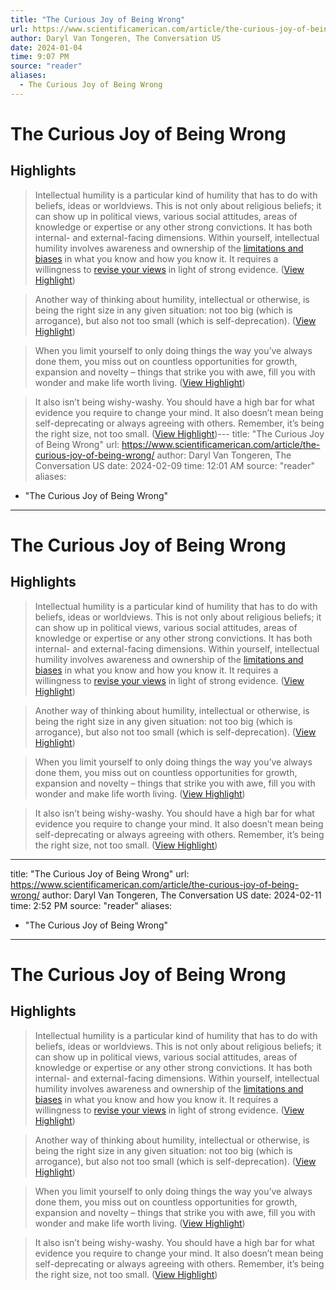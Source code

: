 ```yaml
---
title: "The Curious Joy of Being Wrong"
url: https://www.scientificamerican.com/article/the-curious-joy-of-being-wrong/
author: Daryl Van Tongeren, The Conversation US
date: 2024-01-04
time: 9:07 PM
source: "reader"
aliases:
  - The Curious Joy of Being Wrong
---
```

# The Curious Joy of Being Wrong
## Highlights
> Intellectual humility is a particular kind of humility that has to do with beliefs, ideas or worldviews. This is not only about religious beliefs; it can show up in political views, various social attitudes, areas of knowledge or expertise or any other strong convictions. It has both internal- and external-facing dimensions.
> Within yourself, intellectual humility involves awareness and ownership of the [limitations and biases](https://doi.org/10.1016/j.paid.2017.12.014) in what you know and how you know it. It requires a willingness to [revise your views](https://doi.org/10.1080/00223891.2015.1068174) in light of strong evidence. ([View Highlight](https://read.readwise.io/read/01hk8r4en1b93r570a3hfwz5qv))

> Another way of thinking about humility, intellectual or otherwise, is being the right size in any given situation: not too big (which is arrogance), but also not too small (which is self-deprecation). ([View Highlight](https://read.readwise.io/read/01hk8r5eyj74rjcnvp8mn8agvf))

> When you limit yourself to only doing things the way you’ve always done them, you miss out on countless opportunities for growth, expansion and novelty – things that strike you with awe, fill you with wonder and make life worth living. ([View Highlight](https://read.readwise.io/read/01hk8r8sv2eyhsngy0r2e3694t))

> It also isn’t being wishy-washy. You should have a high bar for what evidence you require to change your mind. It also doesn’t mean being self-deprecating or always agreeing with others. Remember, it’s being the right size, not too small. ([View Highlight](https://read.readwise.io/read/01hk8r9khxc1811tde5f3z607y))---
title: "The Curious Joy of Being Wrong"
url: https://www.scientificamerican.com/article/the-curious-joy-of-being-wrong/
author: Daryl Van Tongeren, The Conversation US
date: 2024-02-09
time: 12:01 AM
source: "reader"
aliases:
  - "The Curious Joy of Being Wrong"
---
# The Curious Joy of Being Wrong

## Highlights
> Intellectual humility is a particular kind of humility that has to do with beliefs, ideas or worldviews. This is not only about religious beliefs; it can show up in political views, various social attitudes, areas of knowledge or expertise or any other strong convictions. It has both internal- and external-facing dimensions.
> Within yourself, intellectual humility involves awareness and ownership of the [limitations and biases](https://doi.org/10.1016/j.paid.2017.12.014) in what you know and how you know it. It requires a willingness to [revise your views](https://doi.org/10.1080/00223891.2015.1068174) in light of strong evidence. ([View Highlight](https://read.readwise.io/read/01hk8r4en1b93r570a3hfwz5qv))

> Another way of thinking about humility, intellectual or otherwise, is being the right size in any given situation: not too big (which is arrogance), but also not too small (which is self-deprecation). ([View Highlight](https://read.readwise.io/read/01hk8r5eyj74rjcnvp8mn8agvf))

> When you limit yourself to only doing things the way you’ve always done them, you miss out on countless opportunities for growth, expansion and novelty – things that strike you with awe, fill you with wonder and make life worth living. ([View Highlight](https://read.readwise.io/read/01hk8r8sv2eyhsngy0r2e3694t))

> It also isn’t being wishy-washy. You should have a high bar for what evidence you require to change your mind. It also doesn’t mean being self-deprecating or always agreeing with others. Remember, it’s being the right size, not too small. ([View Highlight](https://read.readwise.io/read/01hk8r9khxc1811tde5f3z607y))

---
title: "The Curious Joy of Being Wrong"
url: https://www.scientificamerican.com/article/the-curious-joy-of-being-wrong/
author: Daryl Van Tongeren, The Conversation US
date: 2024-02-11
time: 2:52 PM
source: "reader"
aliases:
  - "The Curious Joy of Being Wrong"
---
# The Curious Joy of Being Wrong

## Highlights
> Intellectual humility is a particular kind of humility that has to do with beliefs, ideas or worldviews. This is not only about religious beliefs; it can show up in political views, various social attitudes, areas of knowledge or expertise or any other strong convictions. It has both internal- and external-facing dimensions.
> Within yourself, intellectual humility involves awareness and ownership of the [limitations and biases](https://doi.org/10.1016/j.paid.2017.12.014) in what you know and how you know it. It requires a willingness to [revise your views](https://doi.org/10.1080/00223891.2015.1068174) in light of strong evidence. ([View Highlight](https://read.readwise.io/read/01hk8r4en1b93r570a3hfwz5qv))

> Another way of thinking about humility, intellectual or otherwise, is being the right size in any given situation: not too big (which is arrogance), but also not too small (which is self-deprecation). ([View Highlight](https://read.readwise.io/read/01hk8r5eyj74rjcnvp8mn8agvf))

> When you limit yourself to only doing things the way you’ve always done them, you miss out on countless opportunities for growth, expansion and novelty – things that strike you with awe, fill you with wonder and make life worth living. ([View Highlight](https://read.readwise.io/read/01hk8r8sv2eyhsngy0r2e3694t))

> It also isn’t being wishy-washy. You should have a high bar for what evidence you require to change your mind. It also doesn’t mean being self-deprecating or always agreeing with others. Remember, it’s being the right size, not too small. ([View Highlight](https://read.readwise.io/read/01hk8r9khxc1811tde5f3z607y))

